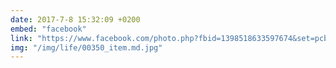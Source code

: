 ```yaml
---
date: 2017-7-8 15:32:09 +0200
embed: "facebook"
link: "https://www.facebook.com/photo.php?fbid=1398518633597674&set=pcb.1398519653597572&type=3&theater"
img: "/img/life/00350_item.md.jpg"
---
```

